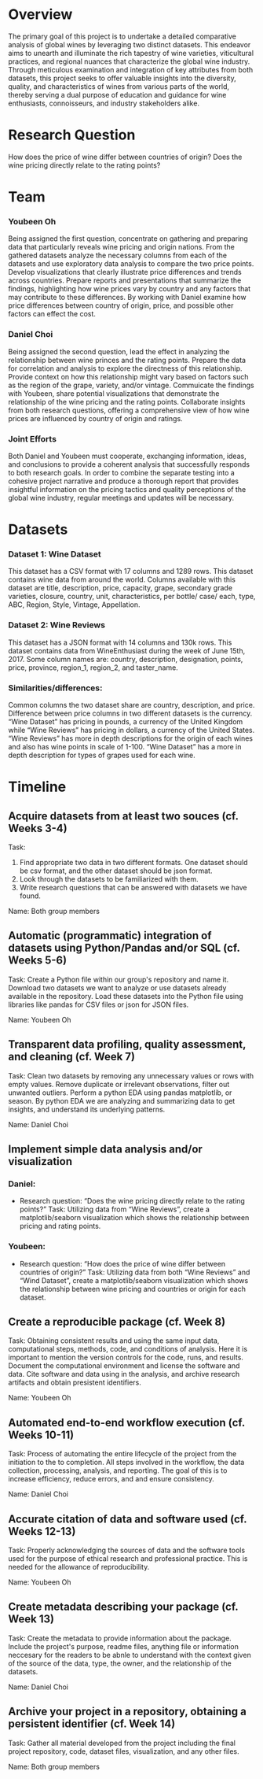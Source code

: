 # Overview
The primary goal of this project is to undertake a detailed comparative analysis of global wines by leveraging two distinct datasets. This endeavor aims to unearth and illuminate the rich tapestry of wine varieties, viticultural practices, and regional nuances that characterize the global wine industry. Through meticulous examination and integration of key attributes from both datasets, this project seeks to offer valuable insights into the diversity, quality, and characteristics of wines from various parts of the world, thereby serving a dual purpose of education and guidance for wine enthusiasts, connoisseurs, and industry stakeholders alike.

# Research Question
How does the price of wine differ between countries of origin? 
Does the wine pricing directly relate to the rating points?

# Team

### Youbeen Oh
Being assigned the first question, concentrate on gathering and preparing data that particularly reveals wine pricing and origin nations. From the gathered datasets analyze the necessary columns from each of the datasets and use exploratory data analysis to compare the two price points. Develop visualizations that clearly illustrate price differences and trends across countries. Prepare reports and presentations that summarize the findings, highlighting how wine prices vary by country and any factors that may contribute to these differences. By working with Daniel examine how price differences between country of origin, price, and possible other factors can effect the cost. 

### Daniel Choi
Being assigned the second question, lead the effect in analyzing the relationship between wine princes and the rating points. Prepare the data for correlation and analysis to explore the directness of this relationship. Provide context on how this relationship might vary based on factors such as the region of the grape, variety, and/or vintage. Commuicate the findings with Youbeen, share potential visualizations that demonstrate the relationship of the wine pricing and the rating points. Collaborate insights from both research questions, offering a comprehensive view of how wine prices are influenced by country of origin and ratings.

### Joint Efforts
Both Daniel and Youbeen must cooperate, exchanging information, ideas, and conclusions to provide a coherent analysis that successfully responds to both research goals. In order to combine the separate testing into a cohesive project narrative and produce a thorough report that provides insightful information on the pricing tactics and quality perceptions of the global wine industry, regular meetings and updates will be necessary.



# Datasets
### Dataset 1: Wine Dataset
This dataset has a CSV format with 17 columns and 1289 rows. This dataset contains wine data from around the world. Columns available with this dataset are title, description, price, capacity, grape, secondary grade varieties, closure, country, unit, characteristics, per bottle/ case/ each, type, ABC, Region, Style, Vintage, Appellation. 


### Dataset 2: Wine Reviews
This dataset has a JSON format with 14 columns and 130k rows. This dataset contains data from WineEnthusiast during the week of June 15th, 2017. Some column names are: country, description, designation, points, price, province, region_1, region_2, and taster_name. 


### Similarities/differences:
Common columns the two dataset share are country, description, and price.
Difference between price columns in two different datasets is the currency. “Wine Dataset” has pricing in pounds, a currency of the United Kingdom while “Wine Reviews” has pricing in dollars, a currency of the United States.
“Wine Reviews” has more in depth descriptions for the origin of each wines and also has wine points in scale of 1-100.
“Wine Dataset” has a more in depth description for types of grapes used for each wine.


# Timeline
## Acquire datasets from at least two souces (cf. Weeks 3-4)
Task:
1. Find appropriate two data in two different formats. One dataset should be csv format, and the other dataset should be json format. 
2. Look through the datasets to be familiarized with them.
3. Write research questions that can be answered with datasets we have found. 

Name: Both group members

## Automatic (programmatic) integration of datasets using Python/Pandas and/or SQL (cf. Weeks 5-6)

Task: Create a Python file within our group's repository and name it. Download two datasets we want to analyze or use datasets already available in the repository. Load these datasets into the Python file using libraries like pandas for CSV files or json for JSON files. 

Name: Youbeen Oh

## Transparent data profiling, quality assessment, and cleaning (cf. Week 7)

Task: Clean two datasets by removing any unnecessary values or rows with empty values. Remove duplicate or irrelevant observations, filter out unwanted outliers. Perform a python EDA using pandas matplotlib, or season. By python EDA we are analyzing and summarizing data to get insights, and understand its underlying patterns.

Name: Daniel Choi

## Implement simple data analysis and/or visualization
### Daniel: 
* Research question: “Does the wine pricing directly relate to the rating points?”
Task: Utilizing data from “Wine Reviews”, create a matplotlib/seaborn visualization which shows the relationship between pricing and rating points. 

### Youbeen: 
* Research question: “How does the price of wine differ between countries of origin?”
Task: Utilizing data from both “Wine Reviews” and “Wind Dataset”, create a matplotlib/seaborn visualization which shows the relationship between wine pricing and countries or origin for each dataset. 

## Create a reproducible package (cf. Week 8)
Task: Obtaining consistent results and using the same input data, computational steps, methods, code, and conditions of analysis. Here it is important to mention the version controls for the code, runs, and results. Document the computational environment and license the software and data. Cite software and data using in the analysis, and archive research artifacts and obtain presistent identifiers. 

Name: Youbeen Oh

## Automated end-to-end workflow execution (cf. Weeks 10-11)
Task: Process of automating the entire lifecycle of the project from the initiation to the to completion. All steps involved in the workflow, the data collection, processing, analysis, and reporting. The goal of this is to increase efficiency, reduce errors, and and ensure consistency. 

Name: Daniel Choi

## Accurate citation of data and software used (cf. Weeks 12-13)
Task: Properly acknowledging the sources of data and the software tools used for the purpose of ethical research and professional practice. This is needed for the allowance of reproducibility. 

Name: Youbeen Oh

## Create metadata describing your package (cf. Week 13)
Task: Create the metadata to provide information about the package. Include the project's purpose, readme files, anything file or information neccesary for the readers to be abnle to understand with the context given of the source of the data, type, the owner, and the relationship of the datasets. 

Name: Daniel Choi

## Archive your project in a repository, obtaining a persistent identifier (cf. Week 14)
Task: Gather all material developed from the project including the final project repository, code, dataset files, visualization, and any other files. 

Name: Both group members
